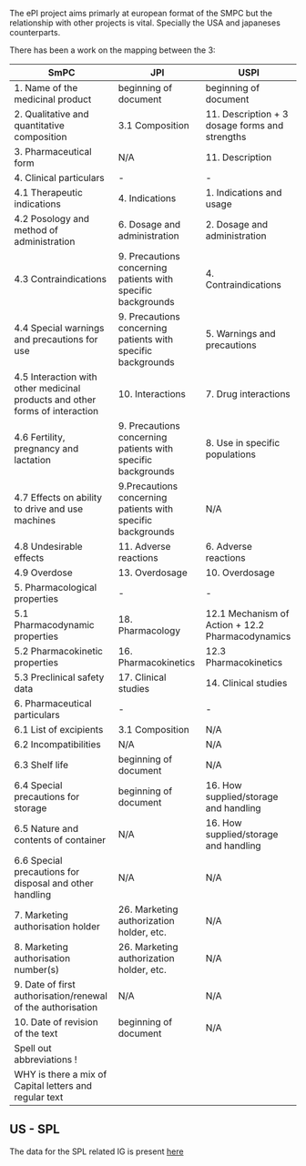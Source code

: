 The ePI project aims primarly at european format of the SMPC but the relationship with other projects is vital.
Specially the USA and japaneses counterparts.

There has been a work on the mapping between the 3:

| SmPC                                                                         | JPI                                                          | USPI                                             |
|------------------------------------------------------------------------------|--------------------------------------------------------------|--------------------------------------------------|
| 1. Name of the medicinal product                                             | beginning of document                                        | beginning of document                            |
| 2. Qualitative and quantitative composition                                  | 3.1 Composition                                              | 11. Description + 3 dosage forms and strengths   |
| 3. Pharmaceutical form                                                       | N/A                                                          | 11. Description                                  |
| 4. Clinical particulars                                                      | -                                                            | -                                                |
| 4.1 Therapeutic indications                                                  | 4. Indications                                               | 1. Indications and usage                         |
| 4.2 Posology and method of administration                                    | 6. Dosage and administration                                 | 2. Dosage and administration                     |
| 4.3 Contraindications                                                        | 9. Precautions concerning patients with specific backgrounds | 4. Contraindications                             |
| 4.4 Special warnings and precautions for use                                 | 9. Precautions concerning patients with specific backgrounds | 5. Warnings and precautions                      |
| 4.5 Interaction with other medicinal products and other forms of interaction | 10. Interactions                                             | 7. Drug interactions                             |
| 4.6 Fertility, pregnancy and lactation                                       | 9. Precautions concerning patients with specific backgrounds | 8. Use in specific populations                   |
| 4.7 Effects on ability to drive and use machines                             | 9.Precautions concerning patients with specific backgrounds  | N/A                                              |
| 4.8 Undesirable effects                                                      | 11. Adverse reactions                                        | 6. Adverse reactions                             |
| 4.9 Overdose                                                                 | 13. Overdosage                                               | 10. Overdosage                                   |
| 5. Pharmacological properties                                                | -                                                            | -                                                |
| 5.1 Pharmacodynamic properties                                               | 18. Pharmacology                                             | 12.1 Mechanism of Action + 12.2 Pharmacodynamics |
| 5.2 Pharmacokinetic properties                                               | 16. Pharmacokinetics                                         | 12.3 Pharmacokinetics                            |
| 5.3 Preclinical safety data                                                  | 17. Clinical studies                                         | 14. Clinical studies                             |
| 6. Pharmaceutical particulars                                                | -                                                            | -                                                |
| 6.1 List of excipients                                                       | 3.1 Composition                                              | N/A                                              |
| 6.2 Incompatibilities                                                        | N/A                                                          | N/A                                              |
| 6.3 Shelf life                                                               | beginning of document                                        | N/A                                              |
| 6.4 Special precautions for storage                                          | beginning of document                                        | 16. How supplied/storage and handling            |
| 6.5 Nature and contents of container                                         | N/A                                                          | 16. How supplied/storage and handling            |
| 6.6 Special precautions for disposal and other handling                      | N/A                                                          | N/A                                              |
| 7. Marketing authorisation holder                                            | 26. Marketing authorization holder, etc.                     | N/A                                              |
| 8. Marketing authorisation number(s)                                         | 26. Marketing authorization holder, etc.                     | N/A                                              |
| 9. Date of first authorisation/renewal of the authorisation                  | N/A                                                          | N/A                                              |
| 10. Date of revision of the text                                             | beginning of document                                        | N/A                                              |
| Spell out abbreviations !                                                    |                                                              |                                                  |
| WHY is there a mix of Capital letters and regular text                       |                                                              |                                                  |

## US - SPL

The data for the SPL related IG is present [here](http://build.fhir.org/ig/HL7/fhir-spl/branches/main/toc.html)


